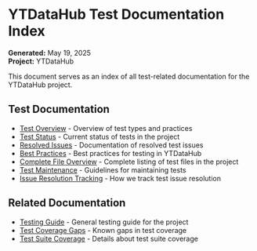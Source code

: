 # YTDataHub Test Documentation Index

**Generated:** May 19, 2025  
**Project:** YTDataHub

This document serves as an index of all test-related documentation for the YTDataHub project.

## Test Documentation

- [Test Overview](test_overview.md) - Overview of test types and practices
- [Test Status](test_status.md) - Current status of tests in the project
- [Resolved Issues](resolved_issues.md) - Documentation of resolved test issues
- [Best Practices](test_best_practices.md) - Best practices for testing in YTDataHub
- [Complete File Overview](test_files_overview.md) - Complete listing of test files in the project
- [Test Maintenance](test_maintenance.md) - Guidelines for maintaining tests
- [Issue Resolution Tracking](test_issue_resolution.md) - How we track test issue resolution

## Related Documentation

- [Testing Guide](../testing-guide.md) - General testing guide for the project
- [Test Coverage Gaps](../test-coverage-gaps.md) - Known gaps in test coverage
- [Test Suite Coverage](../test-suite-coverage.md) - Details about test suite coverage
